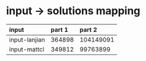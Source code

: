 # input -> solutions mapping
|input|part 1|part 2|
|:---|:---|:---|
|input-lanjian|364898|104149091|
|input-mattcl|349812|99763899|
